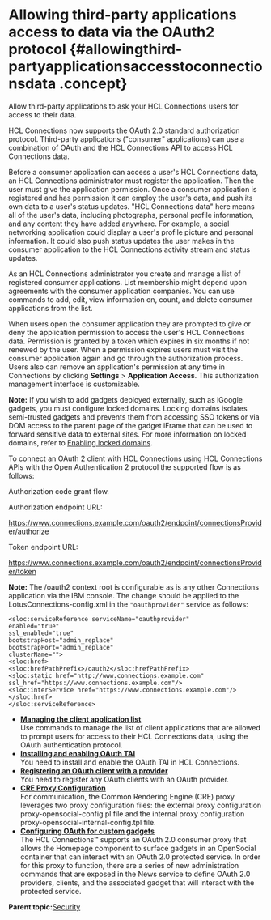 # Allowing third-party applications access to data via the OAuth2 protocol {#allowingthird-partyapplicationsaccesstoconnectionsdata .concept}

Allow third-party applications to ask your HCL Connections users for access to their data.

HCL Connections now supports the OAuth 2.0 standard authorization protocol. Third-party applications \("consumer" applications\) can use a combination of OAuth and the HCL Connections API to access HCL Connections data.

Before a consumer application can access a user's HCL Connections data, an HCL Connections administrator must register the application. Then the user must give the application permission. Once a consumer application is registered and has permission it can employ the user's data, and push its own data to a user's status updates. "HCL Connections data" here means all of the user's data, including photographs, personal profile information, and any content they have added anywhere. For example, a social networking application could display a user's profile picture and personal information. It could also push status updates the user makes in the consumer application to the HCL Connections activity stream and status updates.

As an HCL Connections administrator you create and manage a list of registered consumer applications. List membership might depend upon agreements with the consumer application companies. You can use commands to add, edit, view information on, count, and delete consumer applications from the list.

When users open the consumer application they are prompted to give or deny the application permission to access the user's HCL Connections data. Permission is granted by a token which expires in six months if not renewed by the user. When a permission expires users must visit the consumer application again and go through the authorization process. Users also can remove an application's permission at any time in Connections by clicking **Settings** \> **Application Access**. This authorization management interface is customizable.

**Note:** If you wish to add gadgets deployed externally, such as iGoogle gadgets, you must configure locked domains. Locking domains isolates semi-trusted gadgets and prevents them from accessing SSO tokens or via DOM access to the parent page of the gadget iFrame that can be used to forward sensitive data to external sites. For more information on locked domains, refer to [Enabling locked domains](../install/t_post_install_cre11_conn_security_locked.md).

To connect an OAuth 2 client with HCL Connections using HCL Connections APIs with the Open Authentication 2 protocol the supported flow is as follows:

Authorization code grant flow.

Authorization endpoint URL:

https://www.connections.example.com/oauth2/endpoint/connectionsProvider/authorize

Token endpoint URL:

https://www.connections.example.com/oauth2/endpoint/connectionsProvider/token

**Note:** The /oauth2 context root is configurable as is any other Connections application via the IBM console. The change should be applied to the LotusConnections-config.xml in the `"oauthprovider"` service as follows:

```
<sloc:serviceReference serviceName="oauthprovider"
enabled="true" 
ssl_enabled="true" 
bootstrapHost="admin_replace"
bootstrapPort="admin_replace"
clusterName="">
<sloc:href>
<sloc:hrefPathPrefix>/oauth2</sloc:hrefPathPrefix>
<sloc:static href="http://www.connections.example.com" ssl_href="https://www.connections.example.com"/>
<sloc:interService href="https://www.connections.example.com"/>
</sloc:href>
</sloc:serviceReference> 
```

-   **[Managing the client application list](../admin/r_admin_common_oauth_manage_list.md)**  
Use commands to manage the list of client applications that are allowed to prompt users for access to their HCL Connections data, using the OAuth authentication protocol.
-   **[Installing and enabling OAuth TAI](../admin/t_inst_installingandenablingoauthtai.md)**  
You need to install and enable the OAuth TAI in HCL Connections.
-   **[Registering an OAuth client with a provider](../admin/t_admin_registeroauthclientwprovider.md)**  
You need to register any OAuth clients with an OAuth provider.
-   **[CRE Proxy Configuration](../customize/r_cremashupsproxyconfiguration.md)**  
For communication, the Common Rendering Engine \(CRE\) proxy leverages two proxy configuration files: the external proxy configuration proxy-opensocial-config.pl file and the internal proxy configuration proxy-opensocial-internal-config.tpl file.
-   **[Configuring OAuth for custom gadgets](../customize/r_admin_common_oauth_config_homepage_gadgets-N.md)**  
The HCL Connections™ supports an OAuth 2.0 consumer proxy that allows the Homepage component to surface gadgets in an OpenSocial container that can interact with an OAuth 2.0 protected service. In order for this proxy to function, there are a series of new administration commands that are exposed in the News service to define OAuth 2.0 providers, clients, and the associated gadget that will interact with the protected service.

**Parent topic:**[Security](../secure/c_sec_overview.md)

